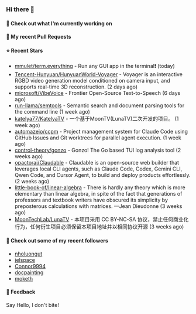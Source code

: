 ### Hi there 👋

#### 👷 Check out what I'm currently working on

#### 🔨 My recent Pull Requests


#### ⭐ Recent Stars

- [mmulet/term.everything](https://github.com/mmulet/term.everything) - Run any GUI app in the terminal❗ (today)
- [Tencent-Hunyuan/HunyuanWorld-Voyager](https://github.com/Tencent-Hunyuan/HunyuanWorld-Voyager) - Voyager is an interactive RGBD video generation model conditioned on camera input, and supports real-time 3D reconstruction. (2 days ago)
- [microsoft/VibeVoice](https://github.com/microsoft/VibeVoice) - Frontier Open-Source Text-to-Speech (6 days ago)
- [run-llama/semtools](https://github.com/run-llama/semtools) - Semantic search and document parsing tools for the command line (1 week ago)
- [katelya77/KatelyaTV](https://github.com/katelya77/KatelyaTV) - 一个基于MoonTV(LunaTV)二次开发的项目。 (1 week ago)
- [automazeio/ccpm](https://github.com/automazeio/ccpm) - Project management system for Claude Code using GitHub Issues and Git worktrees for parallel agent execution. (1 week ago)
- [control-theory/gonzo](https://github.com/control-theory/gonzo) - Gonzo! The Go based TUI log analysis tool (2 weeks ago)
- [opactorai/Claudable](https://github.com/opactorai/Claudable) - Claudable is an open-source web builder that leverages local CLI agents, such as Claude Code, Codex, Gemini CLI, Qwen Code, and Cursor Agent, to build and deploy products effortlessly. (2 weeks ago)
- [little-book-of/linear-algebra](https://github.com/little-book-of/linear-algebra) - There is hardly any theory which is more elementary than linear algebra, in spite of the fact that generations of professors and textbook writers have obscured its simplicity by preposterous calculations with matrices. —Jean Dieudonne (3 weeks ago)
- [MoonTechLab/LunaTV](https://github.com/MoonTechLab/LunaTV) - 本项目采用 CC BY-NC-SA 协议，禁止任何商业化行为，任何衍生项目必须保留本项目地址并以相同协议开源 (3 weeks ago)

#### 👯 Check out some of my recent followers

- [nholuongut](https://github.com/nholuongut)
- [jelspace](https://github.com/jelspace)
- [Connor9994](https://github.com/Connor9994)
- [docpainting](https://github.com/docpainting)
- [moketh](https://github.com/moketh)

#### 💬 Feedback

Say Hello, I don't bite!